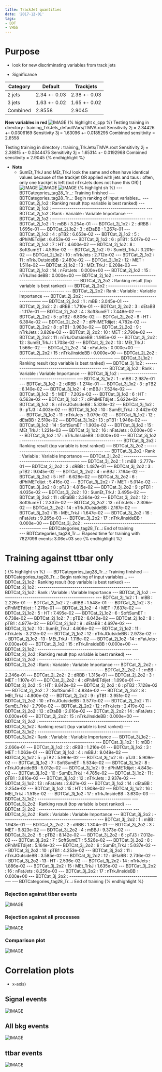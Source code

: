 ```yaml
---
title: TrackJet quantities
date: '2017-12-01'
tags:
- BDT
- VHbb
---
```

# Purpose
* look for new discriminating variables from track jets

* Significance

| Category | Default | Trackjets |
| ---------| ------- | --------- |
| 2 jets   | 2.34 +- 0.03 | 2.38 +- 0.03 |
| 3 jets   | 1.63 +- 0.02 | 1.65 +- 0.02
| Combined | 2.8558  | 2.9045 |

**New variables in red**
![IMAGE](/images/q/84BFB608081376C5908DA07194E3A17F.jpg)
{% highlight c_cpp %}
Testing training in directory : training_TrkJets_defaultVars/TMVA.root
Sensitivity 2j = 2.34426 +- 0.0306169
Sensitivity 3j = 1.63096 +- 0.0185295
Combined sensitivity = 2.8558

Testing training in directory : training_TrkJets/TMVA.root
Sensitivity 2j = 2.38815 +- 0.0344475
Sensitivity 3j = 1.65314 +- 0.0192968
Combined sensitivity = 2.9045
{% endhighlight %}

* **Note**
  * SumEt_TrkJ and MEt_TrkJ look the same and often have identical values because of the trackjet OR applied with jets and taus : often, only one trackjet is left (but nTrkJets does not have this OR)
)
![IMAGE](/images/q/45F6EE0CBB0C7A7A1263BAF72FF9CD1E.jpg)
![IMAGE](/images/q/1976041D41BA065AA07BA066AF00491A.jpg)
![IMAGE](/images/q/7154B066EE53C39A37D3787840A5CCD5.jpg)
{% highlight sh %}
--- BDTCategories_tag28_Tr...: Training finished
--- BDTCategories_tag28_Tr...: Begin ranking of input variables...
--- BDTCat_2j_1o2            : Ranking result (top variable is best ranked)
--- BDTCat_2j_1o2            : ------------------------------------------------
--- BDTCat_2j_1o2            : Rank : Variable       : Variable Importance
--- BDTCat_2j_1o2            : ------------------------------------------------
--- BDTCat_2j_1o2            :    1 : mBB            : 3.254e-01
--- BDTCat_2j_1o2            :    2 : dRBB           : 1.695e-01
--- BDTCat_2j_1o2            :    3 : dEtaBB         : 1.267e-01
--- BDTCat_2j_1o2            :    4 : pTB2           : 6.653e-02
--- BDTCat_2j_1o2            :    5 : dPhiMETdijet   : 6.453e-02
--- BDTCat_2j_1o2            :    6 : pTB1           : 5.017e-02
--- BDTCat_2j_1o2            :    7 : HT             : 4.600e-02
--- BDTCat_2j_1o2            :    8 : SoftSumET      : 4.595e-02
--- BDTCat_2j_1o2            :    9 : SumEt_TrkJ     : 3.201e-02
--- BDTCat_2j_1o2            :   10 : nTrkJets       : 2.712e-02
--- BDTCat_2j_1o2            :   11 : nTrkJOutsideBB : 2.480e-02
--- BDTCat_2j_1o2            :   12 : MET            : 1.511e-02
--- BDTCat_2j_1o2            :   13 : MEt_TrkJ       : 6.208e-03
--- BDTCat_2j_1o2            :   14 : nFatJets       : 0.000e+00
--- BDTCat_2j_1o2            :   15 : nTrkJInsideBB  : 0.000e+00
--- BDTCat_2j_1o2            : ------------------------------------------------
--- BDTCat_2j_2o2            : Ranking result (top variable is best ranked)
--- BDTCat_2j_2o2            : ------------------------------------------------
--- BDTCat_2j_2o2            : Rank : Variable       : Variable Importance
--- BDTCat_2j_2o2            : ------------------------------------------------
--- BDTCat_2j_2o2            :    1 : mBB            : 3.045e-01
--- BDTCat_2j_2o2            :    2 : dRBB           : 1.710e-01
--- BDTCat_2j_2o2            :    3 : dEtaBB         : 1.117e-01
--- BDTCat_2j_2o2            :    4 : SoftSumET      : 7.448e-02
--- BDTCat_2j_2o2            :    5 : pTB2           : 6.806e-02
--- BDTCat_2j_2o2            :    6 : HT             : 6.394e-02
--- BDTCat_2j_2o2            :    7 : dPhiMETdijet   : 4.782e-02
--- BDTCat_2j_2o2            :    8 : pTB1           : 3.983e-02
--- BDTCat_2j_2o2            :    9 : nTrkJets       : 3.828e-02
--- BDTCat_2j_2o2            :   10 : MET            : 2.790e-02
--- BDTCat_2j_2o2            :   11 : nTrkJOutsideBB : 1.985e-02
--- BDTCat_2j_2o2            :   12 : SumEt_TrkJ     : 1.703e-02
--- BDTCat_2j_2o2            :   13 : MEt_TrkJ       : 1.566e-02
--- BDTCat_2j_2o2            :   14 : nFatJets       : 0.000e+00
--- BDTCat_2j_2o2            :   15 : nTrkJInsideBB  : 0.000e+00
--- BDTCat_2j_2o2            : ------------------------------------------------
--- BDTCat_3j_1o2            : Ranking result (top variable is best ranked)
--- BDTCat_3j_1o2            : ------------------------------------------------
--- BDTCat_3j_1o2            : Rank : Variable       : Variable Importance
--- BDTCat_3j_1o2            : ------------------------------------------------
--- BDTCat_3j_1o2            :    1 : mBB            : 2.987e-01
--- BDTCat_3j_1o2            :    2 : dRBB           : 1.274e-01
--- BDTCat_3j_1o2            :    3 : pTB2           : 8.140e-02
--- BDTCat_3j_1o2            :    4 : mBBJ           : 7.524e-02
--- BDTCat_3j_1o2            :    5 : MET            : 7.202e-02
--- BDTCat_3j_1o2            :    6 : HT             : 6.563e-02
--- BDTCat_3j_1o2            :    7 : dPhiMETdijet   : 5.622e-02
--- BDTCat_3j_1o2            :    8 : nTrkJOutsideBB : 5.328e-02
--- BDTCat_3j_1o2            :    9 : pTJ3           : 4.003e-02
--- BDTCat_3j_1o2            :   10 : SumEt_TrkJ     : 3.442e-02
--- BDTCat_3j_1o2            :   11 : nTrkJets       : 3.079e-02
--- BDTCat_3j_1o2            :   12 : dEtaBB         : 2.510e-02
--- BDTCat_3j_1o2            :   13 : pTB1           : 1.946e-02
--- BDTCat_3j_1o2            :   14 : SoftSumET      : 1.903e-02
--- BDTCat_3j_1o2            :   15 : MEt_TrkJ       : 1.221e-03
--- BDTCat_3j_1o2            :   16 : nFatJets       : 0.000e+00
--- BDTCat_3j_1o2            :   17 : nTrkJInsideBB  : 0.000e+00
--- BDTCat_3j_1o2            : ------------------------------------------------
--- BDTCat_3j_2o2            : Ranking result (top variable is best ranked)
--- BDTCat_3j_2o2            : ------------------------------------------------
--- BDTCat_3j_2o2            : Rank : Variable       : Variable Importance
--- BDTCat_3j_2o2            : ------------------------------------------------
--- BDTCat_3j_2o2            :    1 : mBB            : 2.777e-01
--- BDTCat_3j_2o2            :    2 : dRBB           : 1.487e-01
--- BDTCat_3j_2o2            :    3 : pTB2           : 9.045e-02
--- BDTCat_3j_2o2            :    4 : mBBJ           : 7.164e-02
--- BDTCat_3j_2o2            :    5 : HT             : 6.628e-02
--- BDTCat_3j_2o2            :    6 : dPhiMETdijet   : 5.416e-02
--- BDTCat_3j_2o2            :    7 : MET            : 5.014e-02
--- BDTCat_3j_2o2            :    8 : pTJ3           : 4.815e-02
--- BDTCat_3j_2o2            :    9 : pTB1           : 4.035e-02
--- BDTCat_3j_2o2            :   10 : SumEt_TrkJ     : 3.495e-02
--- BDTCat_3j_2o2            :   11 : dEtaBB         : 2.364e-02
--- BDTCat_3j_2o2            :   12 : SoftSumET      : 2.337e-02
--- BDTCat_3j_2o2            :   13 : nTrkJets       : 2.306e-02
--- BDTCat_3j_2o2            :   14 : nTrkJOutsideBB : 2.167e-02
--- BDTCat_3j_2o2            :   15 : MEt_TrkJ       : 1.647e-02
--- BDTCat_3j_2o2            :   16 : nFatJets       : 9.265e-03
--- BDTCat_3j_2o2            :   17 : nTrkJInsideBB  : 0.000e+00
--- BDTCat_3j_2o2            : ------------------------------------------------
--- BDTCategories_tag28_Tr...: End of training                                              
--- BDTCategories_tag28_Tr...: Elapsed time for training with 7827096 events: 3.06e+03 sec
{% endhighlight %}

# Training against ttbar only
)
{% highlight sh %}
--- BDTCategories_tag28_Tr...: Training finished
--- BDTCategories_tag28_Tr...: Begin ranking of input variables...
--- BDTCat_2j_1o2            : Ranking result (top variable is best ranked)
--- BDTCat_2j_1o2            : ------------------------------------------------
--- BDTCat_2j_1o2            : Rank : Variable       : Variable Importance
--- BDTCat_2j_1o2            : ------------------------------------------------
--- BDTCat_2j_1o2            :    1 : mBB            : 2.226e-01
--- BDTCat_2j_1o2            :    2 : dRBB           : 1.548e-01
--- BDTCat_2j_1o2            :    3 : dPhiMETdijet   : 1.276e-01
--- BDTCat_2j_1o2            :    4 : MET            : 7.637e-02
--- BDTCat_2j_1o2            :    5 : HT             : 7.495e-02
--- BDTCat_2j_1o2            :    6 : SoftSumET      : 6.738e-02
--- BDTCat_2j_1o2            :    7 : pTB2           : 6.042e-02
--- BDTCat_2j_1o2            :    8 : pTB1           : 4.977e-02
--- BDTCat_2j_1o2            :    9 : dEtaBB         : 4.697e-02
--- BDTCat_2j_1o2            :   10 : SumEt_TrkJ     : 4.606e-02
--- BDTCat_2j_1o2            :   11 : nTrkJets       : 3.212e-02
--- BDTCat_2j_1o2            :   12 : nTrkJOutsideBB : 2.973e-02
--- BDTCat_2j_1o2            :   13 : MEt_TrkJ       : 1.118e-02
--- BDTCat_2j_1o2            :   14 : nFatJets       : 0.000e+00
--- BDTCat_2j_1o2            :   15 : nTrkJInsideBB  : 0.000e+00
--- BDTCat_2j_1o2            : ------------------------------------------------
--- BDTCat_2j_2o2            : Ranking result (top variable is best ranked)
--- BDTCat_2j_2o2            : ------------------------------------------------
--- BDTCat_2j_2o2            : Rank : Variable       : Variable Importance
--- BDTCat_2j_2o2            : ------------------------------------------------
--- BDTCat_2j_2o2            :    1 : mBB            : 2.346e-01
--- BDTCat_2j_2o2            :    2 : dRBB           : 1.315e-01
--- BDTCat_2j_2o2            :    3 : MET            : 1.107e-01
--- BDTCat_2j_2o2            :    4 : dPhiMETdijet   : 1.096e-01
--- BDTCat_2j_2o2            :    5 : HT             : 9.842e-02
--- BDTCat_2j_2o2            :    6 : pTB2           : 7.128e-02
--- BDTCat_2j_2o2            :    7 : SoftSumET      : 4.834e-02
--- BDTCat_2j_2o2            :    8 : MEt_TrkJ       : 4.800e-02
--- BDTCat_2j_2o2            :    9 : pTB1           : 3.951e-02
--- BDTCat_2j_2o2            :   10 : nTrkJOutsideBB : 3.577e-02
--- BDTCat_2j_2o2            :   11 : SumEt_TrkJ     : 2.790e-02
--- BDTCat_2j_2o2            :   12 : nTrkJets       : 2.419e-02
--- BDTCat_2j_2o2            :   13 : dEtaBB         : 2.016e-02
--- BDTCat_2j_2o2            :   14 : nFatJets       : 0.000e+00
--- BDTCat_2j_2o2            :   15 : nTrkJInsideBB  : 0.000e+00
--- BDTCat_2j_2o2            : ------------------------------------------------
--- BDTCat_3j_1o2            : Ranking result (top variable is best ranked)
--- BDTCat_3j_1o2            : ------------------------------------------------
--- BDTCat_3j_1o2            : Rank : Variable       : Variable Importance
--- BDTCat_3j_1o2            : ------------------------------------------------
--- BDTCat_3j_1o2            :    1 : mBB            : 2.066e-01
--- BDTCat_3j_1o2            :    2 : dRBB           : 1.216e-01
--- BDTCat_3j_1o2            :    3 : MET            : 1.063e-01
--- BDTCat_3j_1o2            :    4 : mBBJ           : 9.049e-02
--- BDTCat_3j_1o2            :    5 : pTB2           : 5.999e-02
--- BDTCat_3j_1o2            :    6 : pTJ3           : 5.909e-02
--- BDTCat_3j_1o2            :    7 : SoftSumET      : 5.534e-02
--- BDTCat_3j_1o2            :    8 : nTrkJOutsideBB : 5.012e-02
--- BDTCat_3j_1o2            :    9 : dPhiMETdijet   : 4.843e-02
--- BDTCat_3j_1o2            :   10 : SumEt_TrkJ     : 4.785e-02
--- BDTCat_3j_1o2            :   11 : pTB1           : 3.816e-02
--- BDTCat_3j_1o2            :   12 : nTrkJets       : 2.937e-02
--- BDTCat_3j_1o2            :   13 : nFatJets       : 2.621e-02
--- BDTCat_3j_1o2            :   14 : dEtaBB         : 2.254e-02
--- BDTCat_3j_1o2            :   15 : HT             : 1.908e-02
--- BDTCat_3j_1o2            :   16 : MEt_TrkJ       : 1.515e-02
--- BDTCat_3j_1o2            :   17 : nTrkJInsideBB  : 3.630e-03
--- BDTCat_3j_1o2            : ------------------------------------------------
--- BDTCat_3j_2o2            : Ranking result (top variable is best ranked)
--- BDTCat_3j_2o2            : ------------------------------------------------
--- BDTCat_3j_2o2            : Rank : Variable       : Variable Importance
--- BDTCat_3j_2o2            : ------------------------------------------------
--- BDTCat_3j_2o2            :    1 : mBB            : 1.943e-01
--- BDTCat_3j_2o2            :    2 : dRBB           : 1.304e-01
--- BDTCat_3j_2o2            :    3 : MET            : 9.823e-02
--- BDTCat_3j_2o2            :    4 : mBBJ           : 9.373e-02
--- BDTCat_3j_2o2            :    5 : pTB2           : 8.142e-02
--- BDTCat_3j_2o2            :    6 : pTJ3           : 7.012e-02
--- BDTCat_3j_2o2            :    7 : SoftSumET      : 5.526e-02
--- BDTCat_3j_2o2            :    8 : dPhiMETdijet   : 5.164e-02
--- BDTCat_3j_2o2            :    9 : SumEt_TrkJ     : 5.037e-02
--- BDTCat_3j_2o2            :   10 : pTB1           : 4.253e-02
--- BDTCat_3j_2o2            :   11 : nTrkJOutsideBB : 3.585e-02
--- BDTCat_3j_2o2            :   12 : dEtaBB         : 2.736e-02
--- BDTCat_3j_2o2            :   13 : HT             : 2.536e-02
--- BDTCat_3j_2o2            :   14 : nTrkJets       : 1.886e-02
--- BDTCat_3j_2o2            :   15 : MEt_TrkJ       : 1.635e-02
--- BDTCat_3j_2o2            :   16 : nFatJets       : 8.256e-03
--- BDTCat_3j_2o2            :   17 : nTrkJInsideBB  : 0.000e+00
--- BDTCat_3j_2o2            : ------------------------------------------------
--- BDTCategories_tag28_Tr...: End of training
{% endhighlight %}

### Rejection against ttbar events
![IMAGE](/images/q/8D0355178FE6746A53F48CA93C33E0B3.jpg)
### Rejection against all processes
![IMAGE](/images/q/49E85104804F99DB3DF648773EC5A000.jpg)
### Comparison plot
![IMAGE](/images/q/68C189C8FE0553F7C3154FF3A5A95271.jpg)
# Correlation plots
* x-axis)
## Signal events
![IMAGE](/images/q/5DFC05EF4FCDD64CA4985CC2C04B4B25.jpg)
## All bkg events
![IMAGE](/images/q/391A4167CC3BCF6516F66F3B3CC68E7F.jpg)
## ttbar events
![IMAGE](/images/q/36FAADBE5B79049358AEDBA8EC6683BD.jpg)
